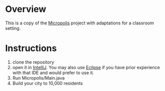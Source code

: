 # Overview

This is a copy of the [Micropolis](https://github.com/SimHacker/micropolis) project with adaptations for a classroom setting.

# Instructions

1. clone the repository
2. open it in [IntelliJ](https://www.jetbrains.com/idea/). You may also use [Eclipse](https://eclipseide.org/) if you have prior experience with that IDE and would prefer to use it.
3. Run Micropolis/Main.java
4. Build your city to 10,000 residents
